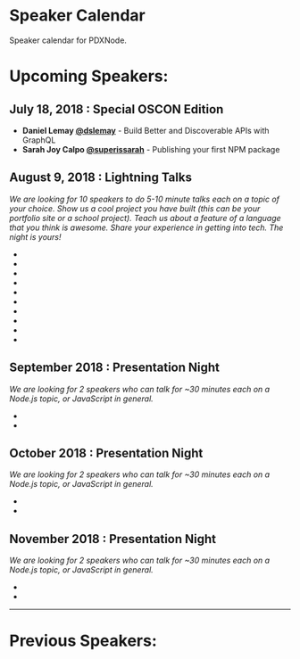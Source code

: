 # Speaker Calendar

Speaker calendar for PDXNode.

# Upcoming Speakers:

## July 18, 2018 : Special OSCON Edition

- **Daniel Lemay [@dslemay](https://twitter.com/dslemay)** - Build Better and Discoverable APIs with GraphQL
- **Sarah Joy Calpo [@superissarah](https://twitter.com/superissarah)** - Publishing your first NPM package

## August 9, 2018 : Lightning Talks

*We are looking for 10 speakers to do 5-10 minute talks each on a topic of your choice. Show us a cool project you have built (this can be your portfolio site or a school project). Teach us about a feature of a language that you think is awesome. Share your experience in getting into tech. The night is yours!*

- 
- 
-
- 
- 
- 
- 
- 
- 
-

## September 2018 : Presentation Night

*We are looking for 2 speakers who can talk for ~30 minutes each on a Node.js topic, or JavaScript in general.*

-
-

## October 2018 : Presentation Night

*We are looking for 2 speakers who can talk for ~30 minutes each on a Node.js topic, or JavaScript in general.*

-
-

## November 2018 : Presentation Night

*We are looking for 2 speakers who can talk for ~30 minutes each on a Node.js topic, or JavaScript in general.*

-
-

----

# Previous Speakers:

